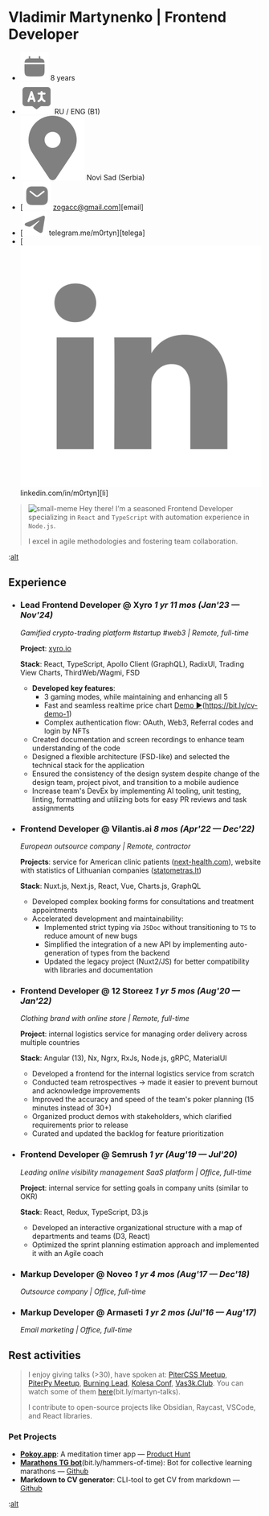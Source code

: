 # Vladimir Martynenko | Frontend Developer

- ![Experience](../src/assets/experience.svg "Experience") 8 years
- ![Language](../src/assets/language.svg "Language") RU / ENG (B1)
- ![Location](../src/assets/location.svg "Location") Novi Sad (Serbia)
- [![Email](../src/assets/email.svg) zogacc@gmail.com][email]
- [![Telegram](../src/assets/telegram.svg) telegram.me/m0rtyn][telega]
- [![LinkedIn](../src/assets/linkedin.svg) linkedin.com/in/m0rtyn][li]

> ![small-meme](https://emojiisland.com/cdn/shop/products/Waving_Hand_Sign_Emoji_Icon_ios10_grande.png?v=1571606113)
> Hey there! I’m a seasoned Frontend Developer specializing in `React` and `TypeScript` with automation experience in `Node.js`. 
> 
> I excel in agile methodologies and fostering team collaboration.

:[alt](./templates/tech-skills.md)

## Experience

- ### Lead Frontend Developer @ Xyro *1 yr 11 mos (Jan'23 — Nov'24)*

  *Gamified crypto-trading platform #startup #web3 | Remote, full-time*

  **Project**: [xyro.io](https://xyro.io/up-down)

  **Stack**: React, TypeScript, Apollo Client (GraphQL), RadixUI, Trading View Charts, ThirdWeb/Wagmi, FSD

  - **Developed key features**: 
    - 3 gaming modes, while maintaining and enhancing all 5
    - Fast and seamless realtime price chart [Demo ▶️](https://youtu.be/4XyXVeOLq8Q)(https://bit.ly/cv-demo-1)
    - Complex authentication flow: OAuth, Web3, Referral codes and login by NFTs
  - Created documentation and screen recordings to enhance team understanding of the code
  - Designed a flexible architecture (FSD-like) and selected the technical stack for the application
  - Ensured the consistency of the design system despite change of the design team, project pivot, and transition to a mobile audience
  - Increase team's DevEx by implementing AI tooling, unit testing, linting, formatting and utilizing bots for easy PR reviews and task assignments

- ### Frontend Developer @ Vilantis.ai *8 mos (Apr'22 — Dec'22)*

  *European outsource company | Remote, contractor*

  **Projects**: service for American clinic patients ([next-health.com](https://next-health.com)), website with statistics of Lithuanian companies ([statometras.lt](https://statometras.lt))

  **Stack**: Nuxt.js, Next.js, React, Vue, Charts.js, GraphQL

  - Developed complex booking forms for consultations and treatment appointments
  - Accelerated development and maintainability:
    - Implemented strict typing via `JSDoc` without transitioning to `TS` to reduce amount of new bugs
    - Simplified the integration of a new API by implementing auto-generation of types from the backend
    - Updated the legacy project (Nuxt2/JS) for better compatibility with libraries and documentation

- ### Frontend Developer @ 12 Storeez *1 yr 5 mos (Aug'20 — Jan'22)*

  *Clothing brand with online store | Remote, full-time*

  **Project**: internal logistics service for managing order delivery across multiple countries

  **Stack**: Angular (13), Nx, Ngrx, RxJs, Node.js, gRPC, MaterialUI

  - Developed a frontend for the internal logistics service from scratch
  - Conducted team retrospectives → made it easier to prevent burnout and acknowledge improvements
  - Improved the accuracy and speed of the team's poker planning (15 minutes instead of 30+)
  - Organized product demos with stakeholders, which clarified requirements prior to release
  - Curated and updated the backlog for feature prioritization

- ### Frontend Developer @ Semrush *1 yr (Aug'19 — Jul'20)*

  *Leading online visibility management SaaS platform | Office, full-time*

  **Project**: internal service for setting goals in company units (similar to OKR)
  
  **Stack**: React, Redux, TypeScript, D3.js 

  - Developed an interactive organizational structure with a map of departments and teams (D3, React)
  - Optimized the sprint planning estimation approach and implemented it with an Agile coach
  <!-- - Contributed to the OSS library  [bkrem/react-d3-tree](https://bkrem.github.io/react-d3-tree/) -->
  <!-- - Implemented code review with collective code ownership -->

- ### Markup Developer @ Noveo *1 yr 4 mos (Aug'17 — Dec'18)*

  *Outsource company | Office, full-time*

  <!-- - Developed the interface for the game ["Go to IT"](https://store.steampowered.com/app/953060/Go_to_IT/)(bit.ly/go-to-it) (React) -->

- ### Markup Developer @ Armaseti *1 yr 2 mos (Jul'16 — Aug'17)*

  *Email marketing | Office, full-time*

## Rest activities

> I enjoy giving talks (>30), have spoken at: [PiterCSS&nbsp;Meetup](https://vk.com/pitercss_meetup), [PiterPy&nbsp;Meetup](https://twitter.com/piterpy_meetup), [Burning&nbsp;Lead](https://twitter.com/BurningLead), [Kolesa&nbsp;Conf](https://kolesa-conf.kz/), [Vas3k.Club](https://vas3k.club). You can watch some of them [here](https://bit.ly/martyn-talks)(bit.ly/martyn-talks).
> 
> I contribute to open-source projects like Obsidian, Raycast, VSCode, and React libraries.

### Pet Projects

- [**Pokoy.app**](https://pokoy.app): A meditation timer app  — [Product Hunt](https://www.producthunt.com/products/pokoy)
  <!-- - **Stack**: Firebase, Google Cloud Platform, React, Redux Toolkit, PWA, GH Actions -->
- [**Marathons TG bot**](http://bit.ly/hammers-of-time)(bit.ly/hammers-of-time): Bot for collective learning marathons — [Github](https://github.com/m0rtyn/marathons-bot)
  <!-- - **Stack**: Node.js, Telegraf.js, Next.js, Google Cloud Platform, Google APIs -->
- **Markdown to CV generator**: CLI-tool to get CV from markdown — [Github](https://github.com/m0rtyn/cv-to-md-generator)

:[alt](./templates/links.md)